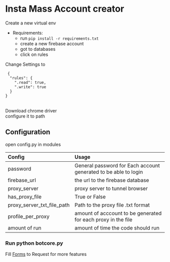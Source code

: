 # Insta Mass Account creator

Create a new virtual env

- Requirements:<br>
  - run `pip install -r requirements.txt`
  - create a new firebase account <br>
  - got to databases <br>
  - click on rules <br>
  
Change Settings to
```
 {
  "rules": {
    ".read": true,
    ".write": true
  }
}
```
<br>
Download chrome driver<br> 
configure it to path<br> 

## Configuration
open config.py in modules

| Config | Usage |
| :---         |  :---     |
| password | General password for Each account generated to be able to login |
| firebase_url | the url to the firebase database |
| proxy_server | proxy server to tunnel browser |
| has_proxy_file | True or False |
| proxy_server_txt_file_path | Path to the proxy file .txt format |
| profile_per_proxy | amount of acccount to be generated for each proxy in the file |
| amount of run | amount of time the code should run |


### Run <strong>python botcore.py</strong>


Fill <a href="https://goo.gl/forms/ZgL8r2DjuaM7xl9R2">Forms</a> to Request for more features



